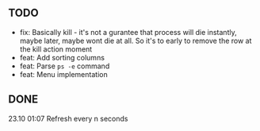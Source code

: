 ## TODO
- fix: Basically kill - it's not a gurantee that process will die instantly, maybe later, maybe wont die at all. So it's to early to remove the row at the kill action moment
- feat: Add sorting columns
- feat: Parse `ps -e` command
- feat: Menu implementation

## DONE
23.10 01:07 Refresh every n seconds
